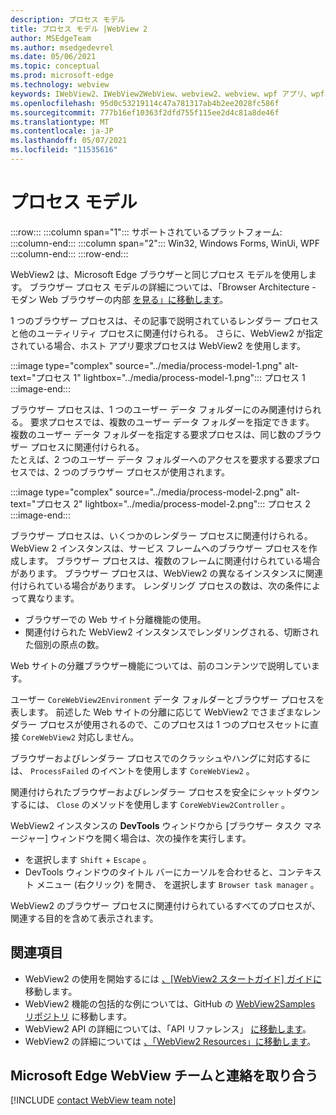 ```yaml
---
description: プロセス モデル
title: プロセス モデル |WebView 2
author: MSEdgeTeam
ms.author: msedgedevrel
ms.date: 05/06/2021
ms.topic: conceptual
ms.prod: microsoft-edge
ms.technology: webview
keywords: IWebView2、IWebView2WebView、webview2、webview、wpf アプリ、wpf、edge、ICoreWebView2、ICoreWebView2Host、ブラウザー コントロール、edge html
ms.openlocfilehash: 95d0c53219114c47a781317ab4b2ee2028fc586f
ms.sourcegitcommit: 777b16ef10363f2dfd755f115ee2d4c81a8de46f
ms.translationtype: MT
ms.contentlocale: ja-JP
ms.lasthandoff: 05/07/2021
ms.locfileid: "11535616"
---
```

# <a name="process-model"></a>プロセス モデル  

:::row:::
   :::column span="1":::
      サポートされているプラットフォーム:
   :::column-end:::
   :::column span="2":::
      Win32, Windows Forms, WinUi, WPF
   :::column-end:::
:::row-end:::  

WebView2 は、Microsoft Edge ブラウザーと同じプロセス モデルを使用します。  ブラウザー プロセス モデルの詳細については、「Browser Architecture - モダン Web ブラウザーの内部 [を見る」に移動します][GoogleDeveloperWebUpdates201809InsideBrowserPart1BrowserArchitecture]。  

1 つのブラウザー プロセスは、その記事で説明されているレンダラー プロセスと他のユーティリティ プロセスに関連付けられる。  さらに、WebView2 が指定されている場合、ホスト アプリ要求プロセスは WebView2 を使用します。  

:::image type="complex" source="../media/process-model-1.png" alt-text="プロセス 1" lightbox="../media/process-model-1.png":::
   プロセス 1  
:::image-end:::    

ブラウザー プロセスは、1 つのユーザー データ フォルダーにのみ関連付けられる。  要求プロセスでは、複数のユーザー データ フォルダーを指定できます。  複数のユーザー データ フォルダーを指定する要求プロセスは、同じ数のブラウザー プロセスに関連付けられる。  
たとえば、2 つのユーザー データ フォルダーへのアクセスを要求する要求プロセスでは、2 つのブラウザー プロセスが使用されます。  

:::image type="complex" source="../media/process-model-2.png" alt-text="プロセス 2" lightbox="../media/process-model-2.png":::
   プロセス 2  
:::image-end:::    

ブラウザー プロセスは、いくつかのレンダラー プロセスに関連付けられる。  WebView 2 インスタンスは、サービス フレームへのブラウザー プロセスを作成します。  ブラウザー プロセスは、複数のフレームに関連付けられている場合があります。  ブラウザー プロセスは、WebView2 の異なるインスタンスに関連付けられている場合があります。  レンダリング プロセスの数は、次の条件によって異なります。  

*   ブラウザーでの Web サイト分離機能の使用。  
*   関連付けられた WebView2 インスタンスでレンダリングされる、切断された個別の原点の数。  
    
Web サイトの分離ブラウザー機能については、前のコンテンツで説明しています。 
<!--todo:  which previous content?  -->  

ユーザー `CoreWebView2Environment` データ フォルダーとブラウザー プロセスを表します。  前述した Web サイトの分離に応じて WebView2 でさまざまなレンダラー プロセスが使用されるので、このプロセスは 1 つのプロセスセットに直接 `CoreWebView2` 対応しません。  

ブラウザーおよびレンダラー プロセスでのクラッシュやハングに対応するには、 `ProcessFailed` のイベントを使用します `CoreWebView2` 。  

関連付けられたブラウザーおよびレンダラー プロセスを安全にシャットダウンするには、 `Close` のメソッドを使用します `CoreWebView2Controller` 。  

WebView2 インスタンスの **DevTools** ウィンドウから [ブラウザー タスク マネージャー] ウィンドウを開く場合は、次の操作を実行します。  

*   を選択します `Shift` + `Escape` 。  
*   DevTools ウィンドウのタイトル バーにカーソルを合わせると、コンテキスト メニュー \(右クリック\) を開き、 を選択します `Browser task manager` 。  
    
WebView2 のブラウザー プロセスに関連付けられているすべてのプロセスが、関連する目的を含めて表示されます。  

## <a name="see-also"></a>関連項目  

*   WebView2 の使用を開始するには [、[WebView2 スタートガイド] ガイドに][Webview2IndexGetStarted] 移動します。  
*   WebView2 機能の包括的な例については、GitHub の [WebView2Samples リポジトリ][GithubMicrosoftedgeWebview2samples] に移動します。  
*   WebView2 API の詳細については、「API リファレンス」 [に移動します][DotnetApiMicrosoftWebWebview2WpfWebview2]。  
*   WebView2 の詳細については [、「WebView2 Resources」に移動します][Webview2IndexNextSteps]。  
    
## <a name="getting-in-touch-with-the-microsoft-edge-webview-team"></a>Microsoft Edge WebView チームと連絡を取り合う  

[!INCLUDE [contact WebView team note](../includes/contact-webview-team-note.md)]  

<!-- links -->  

[Webview2IndexGetStarted]: ../index.md#get-started "はじめに - Microsoft Edge WebView2 |Microsoft Docs"  
[Webview2IndexNextSteps]: ../index.md#next-steps "次の手順 - Microsoft Edge WebView2 の概要|Microsoft Docs"  

[DotnetApiMicrosoftWebWebview2WpfWebview2]: /dotnet/api/microsoft.web.webview2.wpf.webview2 "WebView2 クラス | Microsoft Docs"  

[GithubMicrosoftedgeWebview2samples]: https://github.com/MicrosoftEdge/WebView2Samples "WebView2 サンプル-MicrosoftEdge/WebView2Samples | GitHub"  

[GoogleDeveloperWebUpdates201809InsideBrowserPart1BrowserArchitecture]: https://developers.google.com/web/updates/2018/09/inside-browser-part1#browser-architecture "ブラウザーのアーキテクチャ - 最新の Web ブラウザーを見る (パート 1)"  
